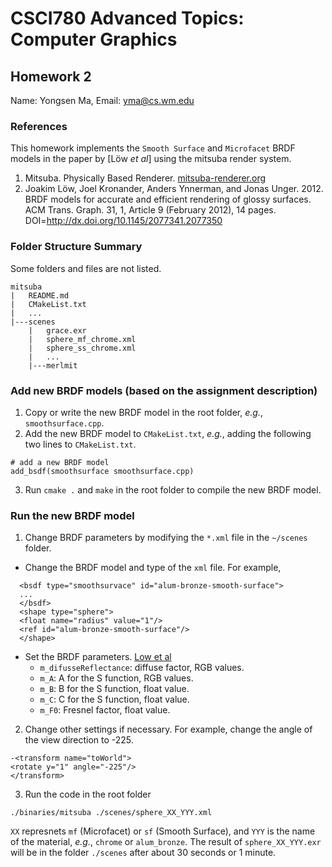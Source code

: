 # CSCI780 Advanced Topics: Computer Graphics

## Homework 2

Name: Yongsen Ma, Email: yma@cs.wm.edu

### References

This homework implements the `Smooth Surface` and `Microfacet` BRDF models in the paper by [Löw *et al*] using the mitsuba render system.

1. Mitsuba. Physically Based Renderer. [mitsuba-renderer.org](https://www.mitsuba-renderer.org)
2. Joakim Löw, Joel Kronander, Anders Ynnerman, and Jonas Unger. 2012. BRDF models for accurate and efficient rendering of glossy surfaces. ACM Trans. Graph. 31, 1, Article 9 (February 2012), 14 pages. DOI=http://dx.doi.org/10.1145/2077341.2077350

### Folder Structure Summary

Some folders and files are not listed.
```
mitsuba
|	README.md
|	CMakeList.txt
|	...
|---scenes
	|	grace.exr
	|	sphere_mf_chrome.xml
	|	sphere_ss_chrome.xml
	|	...
	|---merlmit

```

### Add new BRDF models (based on the assignment description)
1. Copy or write the new BRDF model in the root folder, *e.g.*, `smoothsurface.cpp`.
2. Add the new BRDF model to `CMakeList.txt`, *e.g.*, adding the following two lines to `CMakeList.txt`.
```
# add a new BRDF model
add_bsdf(smoothsurface smoothsurface.cpp)
```
3. Run `cmake .` and `make` in the root folder to compile the new BRDF model.

### Run the new BRDF model
1. Change BRDF parameters by modifying the `*.xml` file in the `~/scenes` folder.
  - Change the BRDF model and type of the `xml` file. For example,
  ```
	<bsdf type="smoothsurvace" id="alum-bronze-smooth-surface">
	...
	</bsdf>
	<shape type="sphere">
	<float name="radius" value="1"/>
	<ref id="alum-bronze-smooth-surface"/>
	</shape>
  ```
  - Set the BRDF parameters. [Low et al](http://dl.acm.org/citation.cfm?id=2077350)
    * `m_difusseReflectance`: diffuse factor, RGB values.
    * `m_A`: A for the S function, RGB values.
    * `m_B`: B for the S function, float value.
    * `m_C`: C for the S function, float value.
    * `m_F0`: Fresnel factor, float value.

2. Change other settings if necessary. For example, change the angle of the view direction to -225.
```
-<transform name="toWorld">
<rotate y="1" angle="-225"/>
</transform>
```
3. Run the code in the root folder
```
./binaries/mitsuba ./scenes/sphere_XX_YYY.xml
```
`XX` represnets `mf` (Microfacet) or `sf` (Smooth Surface), and `YYY` is the name of the material, *e.g.*, `chrome` or `alum_bronze`. The result of `sphere_XX_YYY.exr` will be in the folder `./scenes` after about 30 seconds or 1 minute.
